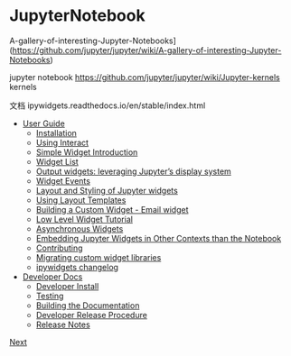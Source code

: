 # JupyterNotebook






A-gallery-of-interesting-Jupyter-Notebooks](https://github.com/jupyter/jupyter/wiki/A-gallery-of-interesting-Jupyter-Notebooks)

jupyter notebook https://github.com/jupyter/jupyter/wiki/Jupyter-kernels       kernels





文档
ipywidgets.readthedocs.io/en/stable/index.html

-   [User Guide](https://ipywidgets.readthedocs.io/en/stable/user_guide.html)
    -   [Installation](https://ipywidgets.readthedocs.io/en/stable/user_install.html)
    -   [Using Interact](https://ipywidgets.readthedocs.io/en/stable/examples/Using%20Interact.html)
    -   [Simple Widget Introduction](https://ipywidgets.readthedocs.io/en/stable/examples/Widget%20Basics.html)
    -   [Widget List](https://ipywidgets.readthedocs.io/en/stable/examples/Widget%20List.html)
    -   [Output widgets: leveraging Jupyter’s display system](https://ipywidgets.readthedocs.io/en/stable/examples/Output%20Widget.html)
    -   [Widget Events](https://ipywidgets.readthedocs.io/en/stable/examples/Widget%20Events.html)
    -   [Layout and Styling of Jupyter widgets](https://ipywidgets.readthedocs.io/en/stable/examples/Widget%20Styling.html)
    -   [Using Layout Templates](https://ipywidgets.readthedocs.io/en/stable/examples/Layout%20Templates.html)
    -   [Building a Custom Widget - Email widget](https://ipywidgets.readthedocs.io/en/stable/examples/Widget%20Custom.html)
    -   [Low Level Widget Tutorial](https://ipywidgets.readthedocs.io/en/stable/examples/Widget%20Low%20Level.html)
    -   [Asynchronous Widgets](https://ipywidgets.readthedocs.io/en/stable/examples/Widget%20Asynchronous.html)
    -   [Embedding Jupyter Widgets in Other Contexts than the Notebook](https://ipywidgets.readthedocs.io/en/stable/embedding.html)
    -   [Contributing](https://ipywidgets.readthedocs.io/en/stable/contributing.html)
    -   [Migrating custom widget libraries](https://ipywidgets.readthedocs.io/en/stable/migration_guides.html)
    -   [ipywidgets changelog](https://ipywidgets.readthedocs.io/en/stable/changelog.html)
-   [Developer Docs](https://ipywidgets.readthedocs.io/en/stable/developer_docs.html)
    -   [Developer Install](https://ipywidgets.readthedocs.io/en/stable/dev_install.html)
    -   [Testing](https://ipywidgets.readthedocs.io/en/stable/dev_testing.html)
    -   [Building the Documentation](https://ipywidgets.readthedocs.io/en/stable/dev_docs.html)
    -   [Developer Release Procedure](https://ipywidgets.readthedocs.io/en/stable/dev_release.html)
    -   [Release Notes](https://ipywidgets.readthedocs.io/en/stable/dev_release.html#release-notes)

[Next ](https://ipywidgets.readthedocs.io/en/stable/user_guide.html "User Guide")















